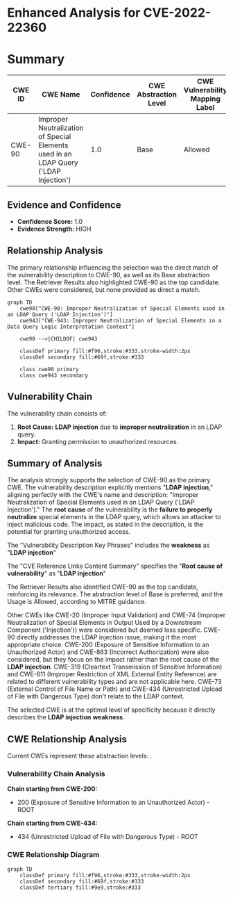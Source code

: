 # Enhanced Analysis for CVE-2022-22360

# Summary
| CWE ID | CWE Name | Confidence | CWE Abstraction Level | CWE Vulnerability Mapping Label | CWE-Vulnerability Mapping Notes |
|---|---|---|---|---|---|
| CWE-90 | Improper Neutralization of Special Elements used in an LDAP Query ('LDAP Injection') | 1.0 | Base | Allowed | Primary CWE |

## Evidence and Confidence

*   **Confidence Score:** 1.0
*   **Evidence Strength:** HIGH

## Relationship Analysis
The primary relationship influencing the selection was the direct match of the vulnerability description to CWE-90, as well as its Base abstraction level. The Retriever Results also highlighted CWE-90 as the top candidate. Other CWEs were considered, but none provided as direct a match.

```mermaid
graph TD
    cwe90["CWE-90: Improper Neutralization of Special Elements used in an LDAP Query ('LDAP Injection')"]
    cwe943["CWE-943: Improper Neutralization of Special Elements in a Data Query Logic Interpretation Context"]
    
    cwe90 -->|CHILDOF| cwe943
    
    classDef primary fill:#f96,stroke:#333,stroke-width:2px
    classDef secondary fill:#69f,stroke:#333
    
    class cwe90 primary
    class cwe943 secondary
```

## Vulnerability Chain
The vulnerability chain consists of:
1.  **Root Cause:** **LDAP injection** due to **improper neutralization** in an LDAP query.
2.  **Impact:** Granting permission to unauthorized resources.

## Summary of Analysis
The analysis strongly supports the selection of CWE-90 as the primary CWE. The vulnerability description explicitly mentions "**LDAP injection**," aligning perfectly with the CWE's name and description: "Improper Neutralization of Special Elements used in an LDAP Query ('LDAP Injection')." The **root cause** of the vulnerability is the **failure to properly neutralize** special elements in the LDAP query, which allows an attacker to inject malicious code. The impact, as stated in the description, is the potential for granting unauthorized access.

The "Vulnerability Description Key Phrases" includes the **weakness** as "**LDAP injection**"

The "CVE Reference Links Content Summary" specifies the "**Root cause of vulnerability**" as "**LDAP injection**"

The Retriever Results also identified CWE-90 as the top candidate, reinforcing its relevance. The abstraction level of Base is preferred, and the Usage is Allowed, according to MITRE guidance.

Other CWEs like CWE-20 (Improper Input Validation) and CWE-74 (Improper Neutralization of Special Elements in Output Used by a Downstream Component ('Injection')) were considered but deemed less specific. CWE-90 directly addresses the LDAP injection issue, making it the most appropriate choice.
CWE-200 (Exposure of Sensitive Information to an Unauthorized Actor) and CWE-863 (Incorrect Authorization) were also considered, but they focus on the impact rather than the root cause of the **LDAP injection**.
CWE-319 (Cleartext Transmission of Sensitive Information) and CWE-611 (Improper Restriction of XML External Entity Reference) are related to different vulnerability types and are not applicable here.
CWE-73 (External Control of File Name or Path) and CWE-434 (Unrestricted Upload of File with Dangerous Type) don't relate to the LDAP context.

The selected CWE is at the optimal level of specificity because it directly describes the **LDAP injection** **weakness**.


## CWE Relationship Analysis

Current CWEs represent these abstraction levels: .


### Vulnerability Chain Analysis

**Chain starting from CWE-200:**
- 200 (Exposure of Sensitive Information to an Unauthorized Actor) - ROOT


**Chain starting from CWE-434:**
- 434 (Unrestricted Upload of File with Dangerous Type) - ROOT



### CWE Relationship Diagram

```mermaid
graph TD
    classDef primary fill:#f96,stroke:#333,stroke-width:2px
    classDef secondary fill:#69f,stroke:#333
    classDef tertiary fill:#9e9,stroke:#333
```